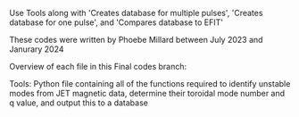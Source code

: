 Use Tools along with 'Creates database for multiple pulses', 'Creates database for one pulse', and 'Compares database to EFIT'

These codes were written by Phoebe Millard between July 2023 and Janurary 2024

Overview of each file in this Final codes branch:

Tools: Python file containing all of the functions required to identify unstable modes from JET magnetic data, determine their toroidal mode number and q value, and output this to a database


